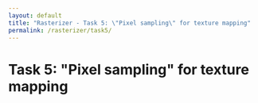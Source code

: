 ```yaml
---
layout: default
title: "Rasterizer - Task 5: \"Pixel sampling\" for texture mapping"
permalink: /rasterizer/task5/
---
```


# Task 5: "Pixel sampling" for texture mapping